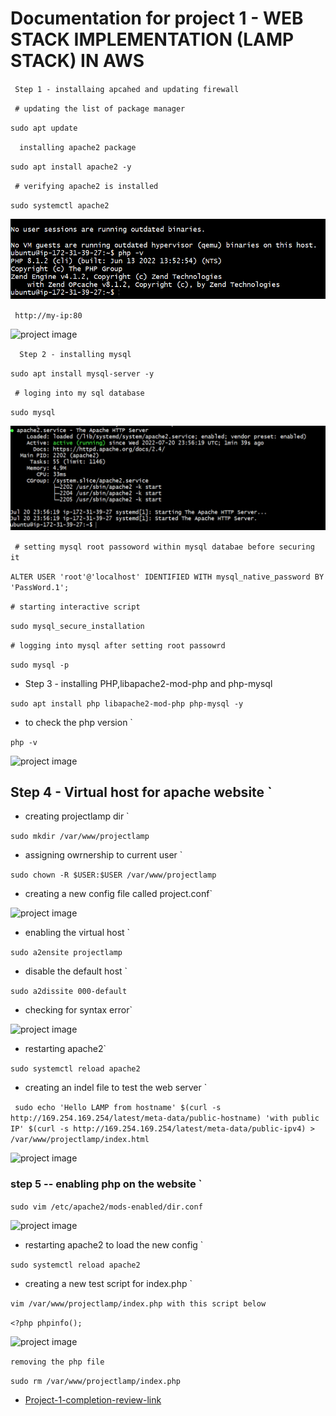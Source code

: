 # Documentation for project 1 - WEB STACK IMPLEMENTATION (LAMP STACK) IN AWS

` Step 1 - installaing apcahed and updating firewall`

` # updating the list of package manager`

`sudo apt update`

`  installing apache2 package`

`sudo apt install apache2 -y `

` # verifying apache2 is installed`

`sudo systemctl apache2`

![](https://github.com/babalola1234/project-1/blob/424c3b3b23840149061aaa427a55e2f37d1304fa/images/project-1-image-4-php-version.PNG)

` http://my-ip:80`

![project image](./images/Project1-Image2-apache-default-page.PNG)

`  Step 2 - installing mysql`

` sudo apt install mysql-server -y `

` # loging into my sql database`

` sudo mysql `

![project image](https://github.com/babalola1234/project-1/blob/main/images/Project1-Image1-systemctl-status-apache2.PNG)



` # setting mysql root passoword within mysql databae before securing it`

` ALTER USER 'root'@'localhost' IDENTIFIED WITH mysql_native_password BY 'PassWord.1'; `

` # starting interactive script `

` sudo mysql_secure_installation `

` # logging into mysql after setting root passowrd `

` sudo mysql -p `

*  Step 3 - installing PHP,libapache2-mod-php and  php-mysql 

` sudo apt install php libapache2-mod-php php-mysql -y `

*  to check the php version `

` php -v ` 

![project image](./images/project-1-image-4-php-version.PNG)

## Step 4 - Virtual host for apache website `

*  creating projectlamp dir `

`sudo mkdir /var/www/projectlamp`

* assigning owrnership to current user `

` sudo chown -R $USER:$USER /var/www/projectlamp `

*  creating a new config file called project.conf` 

![project image](./images/project-1-image-5-projectlamp-conf.PNG)

*  enabling the virtual host `

` sudo a2ensite projectlamp `

*  disable the default host `

` sudo a2dissite 000-default `

* checking for syntax error`

![project image](./images/project-1-image-6-ena-disab-configtest.PNG)

* restarting apache2`

` sudo systemctl reload apache2 `

*  creating an indel file to test the web server `

` sudo echo 'Hello LAMP from hostname' $(curl -s http://169.254.169.254/latest/meta-data/public-hostname) 'with public IP' $(curl -s http://169.254.169.254/latest/meta-data/public-ipv4) > /var/www/projectlamp/index.html` 


![project image](./images/project-1-image-7-new-website-test-page.PNG)


### step 5 -- enabling php on the website `

` sudo vim /etc/apache2/mods-enabled/dir.conf `

![project image](./images/project-1-image-8-mods-enable-dir-conf.PNG)


*  restarting apache2 to load the new config `

` sudo systemctl reload apache2 `

* creating a new test script for index.php `

`vim /var/www/projectlamp/index.php with this script below `

` <?php
phpinfo(); `

![project image](./images/project-1-image-9-new-php-test-page.PNG)


` removing the php file `

` sudo rm /var/www/projectlamp/index.php `


* [Project-1-completion-review-link](https://github.com/babalola1234/project-1.git)














